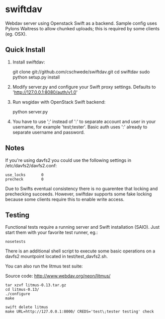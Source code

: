 swiftdav
========

Webdav server using Openstack Swift as a backend. Sample config uses Pylons
Waitress to allow chunked uploads; this is required by some clients (eg. OSX).

Quick Install
-------------

1) Install swiftdav:

    git clone git://github.com/cschwede/swiftdav.git
    cd swiftdav
    sudo python setup.py install

2) Modify server.py and configure your Swift proxy settings. Defaults to 'http://127.0.0.1:8080/auth/v1.0'

3) Run wsgidav with OpenStack Swift backend:

    python server.py 

4) You have to use ';' instead of ':' to separate account and user in your username,
   for example 'test;tester'. Basic auth uses ':' already to separate username and password.

Notes
-----

If you're using davfs2 you could use the following settings in /etc/davfs2/davfs2.conf:

    use_locks       0
    precheck        0

Due to Swifts eventual consistency there is no guarentee that locking and prechecking succeeds.
However, swiftdav supports some fake locking because some clients require this to enable
write access.

Testing
-------

Functional tests require a running server and Swift installation (SAIO). Just
start them with your favorite test runner, eg.:

    nosetests

There is an additional shell script to execute some basic operations on a davfs2
mountpoint located in test/test_davfs2.sh.

You can also run the litmus test suite:

Source code: http://www.webdav.org/neon/litmus/

    tar xzvf litmus-0.13.tar.gz 
    cd litmus-0.13/
    ./configure 
    make
    
    swift delete litmus
    make URL=http://127.0.0.1:8000/ CREDS='test\;tester testing' check 
